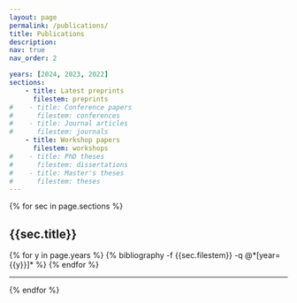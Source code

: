 ```yaml
---
layout: page
permalink: /publications/
title: Publications
description: 
nav: true
nav_order: 2

years: [2024, 2023, 2022]
sections:
    - title: Latest preprints
      filestem: preprints
#    - title: Conference papers
#      filestem: conferences
#    - title: Journal articles
#      filestem: journals
    - title: Workshop papers
      filestem: workshops
#    - title: PhD theses
#      filestem: dissertations
#    - title: Master's theses
#      filestem: theses
---
```

{% for sec in page.sections %}
<div class="publication-category">
    <h2>{{sec.title}}</h2>
    {% for y in page.years %}
        <!-- List for year {{y}}: -->
        {% bibliography -f {{sec.filestem}} -q @*[year={{y}}]* %}
    {% endfor %}
</div>
<hr>
{% endfor %}
